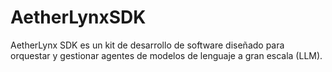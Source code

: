 # AetherLynxSDK
AetherLynx SDK es un kit de desarrollo de software diseñado para orquestar y gestionar agentes de modelos de lenguaje a gran escala (LLM).
